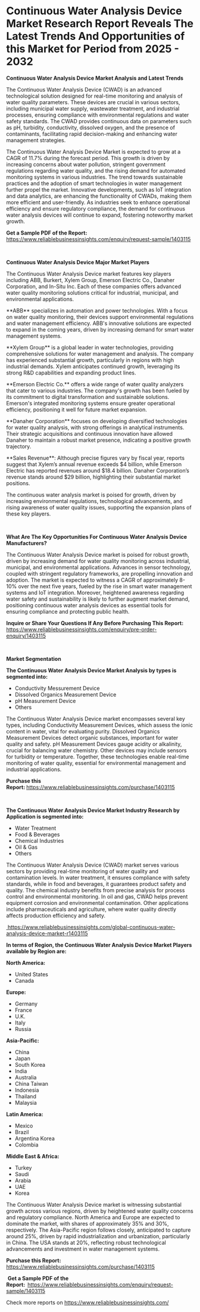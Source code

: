 <p><h1>Continuous Water Analysis Device Market Research Report Reveals The Latest Trends And Opportunities of this Market for Period from 2025 - 2032</h1></p><p><strong>Continuous Water Analysis Device Market Analysis and Latest Trends</strong></p>
<p><p>The Continuous Water Analysis Device (CWAD) is an advanced technological solution designed for real-time monitoring and analysis of water quality parameters. These devices are crucial in various sectors, including municipal water supply, wastewater treatment, and industrial processes, ensuring compliance with environmental regulations and water safety standards. The CWAD provides continuous data on parameters such as pH, turbidity, conductivity, dissolved oxygen, and the presence of contaminants, facilitating rapid decision-making and enhancing water management strategies.</p><p>The Continuous Water Analysis Device Market is expected to grow at a CAGR of 11.7% during the forecast period. This growth is driven by increasing concerns about water pollution, stringent government regulations regarding water quality, and the rising demand for automated monitoring systems in various industries. The trend towards sustainable practices and the adoption of smart technologies in water management further propel the market. Innovative developments, such as IoT integration and data analytics, are enhancing the functionality of CWADs, making them more efficient and user-friendly. As industries seek to enhance operational efficiency and ensure regulatory compliance, the demand for continuous water analysis devices will continue to expand, fostering noteworthy market growth.</p></p>
<p><strong>Get a Sample PDF of the Report:&nbsp;</strong> <a href="https://www.reliablebusinessinsights.com/enquiry/request-sample/1403115?utm_campaign=1877&utm_medium=2&utm_source=Github&utm_content=ia&utm_term=12012025&utm_id=continuous-water-analysis-device">https://www.reliablebusinessinsights.com/enquiry/request-sample/1403115</a></p>
<p>&nbsp;</p>
<p><strong>Continuous Water Analysis Device Major Market Players</strong></p>
<p><p>The Continuous Water Analysis Device market features key players including ABB, Burkert, Xylem Group, Emerson Electric Co., Danaher Corporation, and In-Situ Inc. Each of these companies offers advanced water quality monitoring solutions critical for industrial, municipal, and environmental applications.</p><p>**ABB** specializes in automation and power technologies. With a focus on water quality monitoring, their devices support environmental regulations and water management efficiency. ABB's innovative solutions are expected to expand in the coming years, driven by increasing demand for smart water management systems.</p><p>**Xylem Group** is a global leader in water technologies, providing comprehensive solutions for water management and analysis. The company has experienced substantial growth, particularly in regions with high industrial demands. Xylem anticipates continued growth, leveraging its strong R&D capabilities and expanding product lines.</p><p>**Emerson Electric Co.** offers a wide range of water quality analyzers that cater to various industries. The company's growth has been fueled by its commitment to digital transformation and sustainable solutions. Emerson's integrated monitoring systems ensure greater operational efficiency, positioning it well for future market expansion.</p><p>**Danaher Corporation** focuses on developing diversified technologies for water quality analysis, with strong offerings in analytical instruments. Their strategic acquisitions and continuous innovation have allowed Danaher to maintain a robust market presence, indicating a positive growth trajectory.</p><p>**Sales Revenue**: Although precise figures vary by fiscal year, reports suggest that Xylem’s annual revenue exceeds $4 billion, while Emerson Electric has reported revenues around $18.4 billion. Danaher Corporation’s revenue stands around $29 billion, highlighting their substantial market positions.</p><p>The continuous water analysis market is poised for growth, driven by increasing environmental regulations, technological advancements, and rising awareness of water quality issues, supporting the expansion plans of these key players.</p></p>
<p>&nbsp;</p>
<p><strong>What Are The Key Opportunities For Continuous Water Analysis Device Manufacturers?</strong></p>
<p><p>The Continuous Water Analysis Device market is poised for robust growth, driven by increasing demand for water quality monitoring across industrial, municipal, and environmental applications. Advances in sensor technology, coupled with stringent regulatory frameworks, are propelling innovation and adoption. The market is expected to witness a CAGR of approximately 8-10% over the next five years, fueled by the rise in smart water management systems and IoT integration. Moreover, heightened awareness regarding water safety and sustainability is likely to further augment market demand, positioning continuous water analysis devices as essential tools for ensuring compliance and protecting public health.</p></p>
<p><strong>Inquire or Share Your Questions If Any Before Purchasing This Report:</strong> <a href="https://www.reliablebusinessinsights.com/enquiry/pre-order-enquiry/1403115?utm_campaign=1877&utm_medium=2&utm_source=Github&utm_content=ia&utm_term=12012025&utm_id=continuous-water-analysis-device">https://www.reliablebusinessinsights.com/enquiry/pre-order-enquiry/1403115</a></p>
<p>&nbsp;</p>
<p><strong>Market Segmentation</strong></p>
<p><strong>The Continuous Water Analysis Device Market Analysis by types is segmented into:</strong></p>
<p><ul><li>Conductivity Messurement Device</li><li>Dissolved Organics Measurement Device</li><li>pH Measurement Device</li><li>Others</li></ul></p>
<p><p>The Continuous Water Analysis Device market encompasses several key types, including Conductivity Measurement Devices, which assess the ionic content in water, vital for evaluating purity. Dissolved Organics Measurement Devices detect organic substances, important for water quality and safety. pH Measurement Devices gauge acidity or alkalinity, crucial for balancing water chemistry. Other devices may include sensors for turbidity or temperature. Together, these technologies enable real-time monitoring of water quality, essential for environmental management and industrial applications.</p></p>
<p><strong>Purchase this Report:&nbsp;</strong><a href="https://www.reliablebusinessinsights.com/purchase/1403115?utm_campaign=1877&utm_medium=2&utm_source=Github&utm_content=ia&utm_term=12012025&utm_id=continuous-water-analysis-device">https://www.reliablebusinessinsights.com/purchase/1403115</a></p>
<p>&nbsp;</p>
<p><strong>The Continuous Water Analysis Device Market Industry Research by Application is segmented into:</strong></p>
<p><ul><li>Water Treatment</li><li>Food & Beverages</li><li>Chemical Industries</li><li>Oil & Gas</li><li>Others</li></ul></p>
<p><p>The Continuous Water Analysis Device (CWAD) market serves various sectors by providing real-time monitoring of water quality and contamination levels. In water treatment, it ensures compliance with safety standards, while in food and beverages, it guarantees product safety and quality. The chemical industry benefits from precise analysis for process control and environmental monitoring. In oil and gas, CWAD helps prevent equipment corrosion and environmental contamination. Other applications include pharmaceuticals and agriculture, where water quality directly affects production efficiency and safety.</p></p>
<p><a href="https://www.reliablebusinessinsights.com/global-continuous-water-analysis-device-market-r1403115?utm_campaign=1877&utm_medium=2&utm_source=Github&utm_content=ia&utm_term=12012025&utm_id=continuous-water-analysis-device">&nbsp;https://www.reliablebusinessinsights.com/global-continuous-water-analysis-device-market-r1403115</a></p>
<p><strong>In terms of Region, the Continuous Water Analysis Device Market Players available by Region are:</strong></p>
<p>
    <p> <strong> North America: </strong>
        <ul>
            <li>United States</li>
            <li>Canada</li>
        </ul>
        </p> 
    <p> <strong> Europe: </strong>
        <ul>
            <li>Germany</li>
            <li>France</li>
            <li>U.K.</li>
            <li>Italy</li>
            <li>Russia</li>
        </ul>
        </p> 
    <p> <strong> Asia-Pacific: </strong>
        <ul>
            <li>China</li>
            <li>Japan</li>
            <li>South Korea</li>
            <li>India</li>
            <li>Australia</li>
            <li>China Taiwan</li>
            <li>Indonesia</li>
            <li>Thailand</li>
            <li>Malaysia</li>
        </ul>
        </p> 
    <p> <strong> Latin America: </strong>
        <ul>
            <li>Mexico</li>
            <li>Brazil</li>
            <li>Argentina Korea</li>
            <li>Colombia</li>
        </ul>
        </p> 
    <p> <strong> Middle East & Africa: </strong>
        <ul>
            <li>Turkey</li>
            <li>Saudi</li>
            <li>Arabia</li>
            <li>UAE</li>
            <li>Korea</li>
        </ul>
    </p>
    </p>
<p><p>The Continuous Water Analysis Device market is witnessing substantial growth across various regions, driven by heightened water quality concerns and regulatory compliance. North America and Europe are expected to dominate the market, with shares of approximately 35% and 30%, respectively. The Asia-Pacific region follows closely, anticipated to capture around 25%, driven by rapid industrialization and urbanization, particularly in China. The USA stands at 20%, reflecting robust technological advancements and investment in water management systems.</p></p>
<p><strong>Purchase this Report: </strong><a href="https://www.reliablebusinessinsights.com/purchase/1403115?utm_campaign=1877&utm_medium=2&utm_source=Github&utm_content=ia&utm_term=12012025&utm_id=continuous-water-analysis-device">https://www.reliablebusinessinsights.com/purchase/1403115</a></p>
<p>&nbsp;<strong>Get a Sample PDF of the Report:&nbsp;&nbsp;</strong><a href="https://www.reliablebusinessinsights.com/enquiry/request-sample/1403115?utm_campaign=1877&utm_medium=2&utm_source=Github&utm_content=ia&utm_term=12012025&utm_id=continuous-water-analysis-device">https://www.reliablebusinessinsights.com/enquiry/request-sample/1403115</a></p>
<p><strong></strong></p>
<p>Check more reports on <a href="https://www.reliablebusinessinsights.com/?utm_campaign=1877&utm_medium=2&utm_source=Github&utm_content=ia&utm_term=12012025&utm_id=continuous-water-analysis-device">https://www.reliablebusinessinsights.com/</a></p>